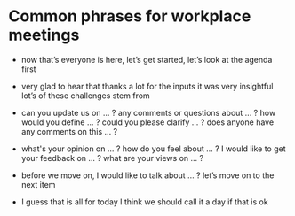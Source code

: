 Common phrases for workplace meetings
=====================================

-   now that’s everyone is here, let’s get started, let’s look at the
    agenda first

-   very glad to hear that thanks a lot for the inputs it was very
    insightful lot’s of these challenges stem from

-   can you update us on ... ? any comments or questions about ... ? how
    would you define ... ? could you please clarify ... ? does anyone
    have any comments on this ... ?

-   what's your opinion on ... ? how do you feel about ... ? I would
    like to get your feedback on ... ? what are your views on ... ?

-   before we move on, I would like to talk about … ? let’s move on to
    the next item

-   I guess that is all for today I think we should call it a day if
    that is ok
